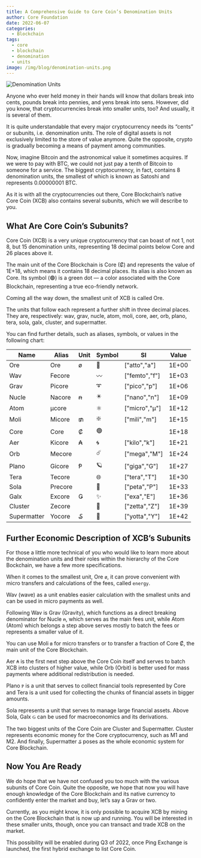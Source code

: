 ```yaml
---
title: A Comprehensive Guide to Core Coin’s Denomination Units
author: Core Foundation
date: 2022-06-07
categories:
  - Blockchain
tags:
  - core
  - blockchain
  - denomination
  - units
image: /img/blog/denomination-units.png
---
```

![Denomination Units](/img/blog/denomination-units.png "Denomination Units")

Anyone who ever held money in their hands will know that dollars break into cents, pounds break into pennies, and yens break into sens. However, did you know, that cryptocurrencies break into smaller units, too? And usually, it is several of them.

<!--truncate-->

It is quite understandable that every major cryptocurrency needs its “cents” or subunits, i.e. denomination units. The role of digital assets is not exclusively limited to the store of value anymore. Quite the opposite, crypto is gradually becoming a means of payment among communities.

Now, imagine Bitcoin and the astronomical value it sometimes acquires. If we were to pay with BTC, we could not just pay a tenth of Bitcoin to someone for a service. The biggest cryptocurrency, in fact, contains 8 denomination units, the smallest of which is known as Satoshi and represents 0.00000001 BTC.

As it is with all the cryptocurrencies out there, Core Blockchain’s native Core Coin (XCB) also contains several subunits, which we will describe to you.

## What Are Core Coin’s Subunits?

Core Coin (XCB) is a very unique cryptocurrency that can boast of not 1, not 8, but 15 denomination units, representing 18 decimal points below Core and 26 places above it.

The main unit of the Core Blockchain is Core (₡) and represents the value of 1E+18, which means it contains 18 decimal places. Its alias is also known as Core. Its symbol (🟢️️) is a green dot — a color associated with the Core Blockchain, representing a true eco-friendly network.

Coming all the way down, the smallest unit of XCB is called Ore.

The units that follow each represent a further shift in three decimal places. They are, respectively: wav, grav, nucle, atom, moli, core, aer, orb, plano, tera, sola, galx, cluster, and supermatter.

You can find further details, such as aliases, symbols, or values in the following chart:

| Name | Alias | Unit | Symbol | SI | Value |
|---|---|---|---|---|---|
| Ore | Ore | ø | 🔷 | ["atto","a"] | 1E+00 |
| Wav | Fecore |  | 〰️ | ["femto","f"] | 1E+03 |
| Grav | Picore |  | ➰ | ["pico","p"] | 1E+06 |
| Nucle | Nacore | ꞥ | ✴️ | ["nano","n"] | 1E+09 |
| Atom | μcore |  | ⚛️ | ["micro","μ"] | 1E+12 |
| Moli | Micore | ₥ | ❇️ | ["mili","m"] | 1E+15 |
| Core | Core | ₡ | 🟢️️   |  | 1E+18 |
| Aer | Kicore | ₳ | 🌀️  | ["kilo","k"] | 1E+21 |
| Orb | Mecore |  | ☄️ | ["mega","M"] | 1E+24 |
| Plano | Gicore | Ᵽ | 🪐️  | ["giga","G"] | 1E+27 |
| Tera | Tecore |  | 🌐️  | ["tera","T"] | 1E+30 |
| Sola | Precore |  | 💫️  | ["peta","P"] | 1E+33 |
| Galx | Excore | Ǥ | ✨️ | ["exa","E"] | 1E+36 |
| Cluster | Zecore |  | 💠️  | ["zetta","Z"] | 1E+39 |
| Supermatter | Yocore | ₷ | 🔱 | ["yotta","Y"] | 1E+42 |

## Further Economic Description of XCB’s Subunits

For those a little more technical of you who would like to learn more about the denomination units and their roles within the hierarchy of the Core Bockchain, we have a few more specifications.

When it comes to the smallest unit, Ore `ø`, it can prove convenient with micro transfers and calculations of the fees, called `energy`.

Wav (wave) as a unit enables easier calculation with the smallest units and can be used in micro payments as well.

Following Wav is Grav (Gravity), which functions as a direct breaking denominator for Nucle `ꞥ`, which serves as the main fees unit, while Atom (Atom) which belongs a step above serves mostly to batch the fees or represents a smaller value of it.

You can use Moli `₥` for micro transfers or to transfer a fraction of Core ₡, the main unit of the Core Blockchain.

Aer `₳` is the first next step above the Core Coin itself and serves to batch XCB into clusters of higher value, while Orb (Orbit) is better used for mass payments where additional redistribution is needed.

Plano `Ᵽ` is a unit that serves to collect financial tools represented by Core and Tera is a unit used for collecting the chunks of financial assets in bigger amounts.

Sola represents a unit that serves to manage large financial assets. Above Sola, Galx `Ǥ` can be used for macroeconomics and its derivations.

The two biggest units of the Core Coin are Cluster and Supermatter. Cluster represents economic money for the Core cryptocurrency, such as M1 and M2. And finally, Supermatter `₷` poses as the whole economic system for Core Blockchain.

## Now You Are Ready

We do hope that we have not confused you too much with the various subunits of Core Coin. Quite the opposite, we hope that now you will have enough knowledge of the Core Blockchain and its native currency to confidently enter the market and buy, let’s say a Grav or two.

Currently, as you might know, it is only possible to acquire XCB by mining on the Core Blockchain that is now up and running. You will be interested in these smaller units, though, once you can transact and trade XCB on the market.

This possibility will be enabled during Q3 of 2022, once Ping Exchange is launched, the first hybrid exchange to list Core Coin.
